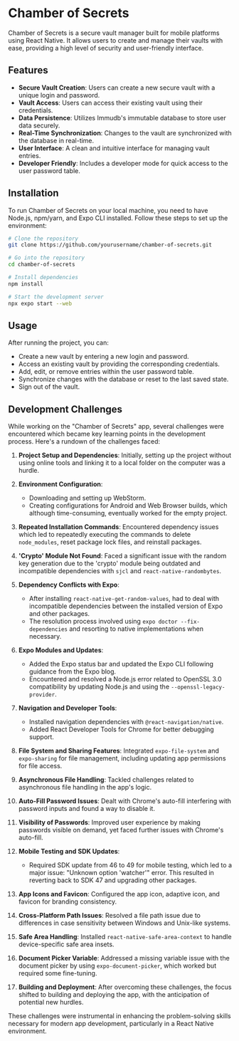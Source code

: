 # Chamber of Secrets

Chamber of Secrets is a secure vault manager built for mobile platforms using React Native. It allows users to create and manage their vaults with ease, providing a high level of security and user-friendly interface.

## Features

- **Secure Vault Creation**: Users can create a new secure vault with a unique login and password.
- **Vault Access**: Users can access their existing vault using their credentials.
- **Data Persistence**: Utilizes Immudb's immutable database to store user data securely.
- **Real-Time Synchronization**: Changes to the vault are synchronized with the database in real-time.
- **User Interface**: A clean and intuitive interface for managing vault entries.
- **Developer Friendly**: Includes a developer mode for quick access to the user password table.

## Installation

To run Chamber of Secrets on your local machine, you need to have Node.js, npm/yarn, and Expo CLI installed. Follow these steps to set up the environment:

```bash
# Clone the repository
git clone https://github.com/yourusername/chamber-of-secrets.git

# Go into the repository
cd chamber-of-secrets

# Install dependencies
npm install

# Start the development server
npx expo start --web
```

## Usage
After running the project, you can:

- Create a new vault by entering a new login and password.
- Access an existing vault by providing the corresponding credentials.
- Add, edit, or remove entries within the user password table.
- Synchronize changes with the database or reset to the last saved state.
- Sign out of the vault.

## Development Challenges

While working on the "Chamber of Secrets" app, several challenges were encountered which became key learning points in the development process. Here's a rundown of the challenges faced:

1. **Project Setup and Dependencies**: Initially, setting up the project without using online tools and linking it to a local folder on the computer was a hurdle.

2. **Environment Configuration**:
    - Downloading and setting up WebStorm.
    - Creating configurations for Android and Web Browser builds, which although time-consuming, eventually worked for the empty project.

3. **Repeated Installation Commands**: Encountered dependency issues which led to repeatedly executing the commands to delete `node_modules`, reset package lock files, and reinstall packages.

4. **'Crypto' Module Not Found**: Faced a significant issue with the random key generation due to the 'crypto' module being outdated and incompatible dependencies with `sjcl` and `react-native-randombytes`.

5. **Dependency Conflicts with Expo**:
    - After installing `react-native-get-random-values`, had to deal with incompatible dependencies between the installed version of Expo and other packages.
    - The resolution process involved using `expo doctor --fix-dependencies` and resorting to native implementations when necessary.

6. **Expo Modules and Updates**:
    - Added the Expo status bar and updated the Expo CLI following guidance from the Expo blog.
    - Encountered and resolved a Node.js error related to OpenSSL 3.0 compatibility by updating Node.js and using the `--openssl-legacy-provider`.

7. **Navigation and Developer Tools**:
    - Installed navigation dependencies with `@react-navigation/native`.
    - Added React Developer Tools for Chrome for better debugging support.

8. **File System and Sharing Features**: Integrated `expo-file-system` and `expo-sharing` for file management, including updating app permissions for file access.

9. **Asynchronous File Handling**: Tackled challenges related to asynchronous file handling in the app's logic.

10. **Auto-Fill Password Issues**: Dealt with Chrome's auto-fill interfering with password inputs and found a way to disable it.

11. **Visibility of Passwords**: Improved user experience by making passwords visible on demand, yet faced further issues with Chrome's auto-fill.

12. **Mobile Testing and SDK Updates**:
    - Required SDK update from 46 to 49 for mobile testing, which led to a major issue: "Unknown option 'watcher'" error. This resulted in reverting back to SDK 47 and upgrading other packages.

13. **App Icons and Favicon**: Configured the app icon, adaptive icon, and favicon for branding consistency.

14. **Cross-Platform Path Issues**: Resolved a file path issue due to differences in case sensitivity between Windows and Unix-like systems.

15. **Safe Area Handling**: Installed `react-native-safe-area-context` to handle device-specific safe area insets.

16. **Document Picker Variable**: Addressed a missing variable issue with the document picker by using `expo-document-picker`, which worked but required some fine-tuning.

17. **Building and Deployment**: After overcoming these challenges, the focus shifted to building and deploying the app, with the anticipation of potential new hurdles.

These challenges were instrumental in enhancing the problem-solving skills necessary for modern app development, particularly in a React Native environment.
